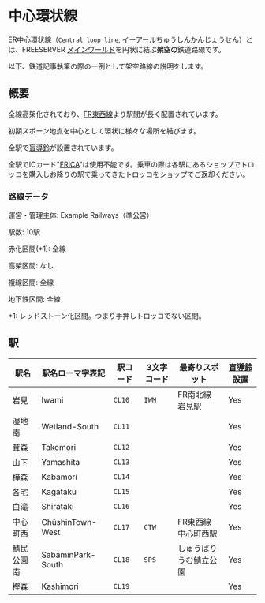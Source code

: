 # 中心環状線

[ER](/transports/train/example/)中心環状線（`Central loop line`, イーアールちゅうしんかんじょうせん）とは、FREESERVER [メインワールド](/world/main/)を円状に結ぶ**架空の**鉄道路線です。

以下、鉄道記事執筆の際の一例として架空路線の説明をします。

## 概要

全線高架化されており、[FR](/transports/train/fr/)[東西線](/transports/train/fr/ew)より駅間が長く配置されています。

<!--
駅間の説明基準はお任せしますが、それなりに周知されているものでお願いします。
-->

初期スポーン地点を中心として環状に様々な場所を結びます。

全駅で[盲導鈴](/transports/train/guide-bell)が設置されています。

全駅でICカード"[FRICA](/item/frica)"は使用不能です。乗車の際は各駅にあるショップでトロッコを購入しお降りの駅で乗ってきたトロッコをショップでご返却ください。

### 路線データ

運営・管理主体: Example Railways（準公営）

駅数: 10駅

赤化区間(*1): 全線

高架区間: なし

複線区間: 全線

地下鉄区間: 全線

*1: レッドストーン化区間。つまり手押しトロッコでない区間。

## 駅

|駅名|駅名ローマ字表記|駅コード|3文字コード|最寄りスポット|[盲導鈴](/transports/train/guide-bell)設置|
|---|---|---|---|---|---|
|岩見|Iwami|`CL10`|`IWM`|FR南北線 岩見駅|Yes|
|湿地南|Wetland-South|`CL11`|||Yes|
|茸森|Takemori|`CL12`|||Yes|
|山下|Yamashita|`CL13`|||Yes|
|樺森|Kabamori|`CL14`|||Yes|
|各宅|Kagataku|`CL15`|||Yes|
|白滝|Shirataki|`CL16`|||Yes|
|中心町西|ChūshinTown-West|`CL17`|`CTW`|FR東西線 中心町西駅|Yes|
|鯖民公園南|SabaminPark-South|`CL18`|`SPS`|しゅうばりうむ鯖立公園|Yes|
|樫森|Kashimori|`CL19`|||Yes|
